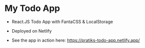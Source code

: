 # My Todo App

* React.JS Todo App with FantaCSS & LocalStorage

* Deployed on Netlify

* See the app in action here: https://pratiks-todo-app.netlify.app/
